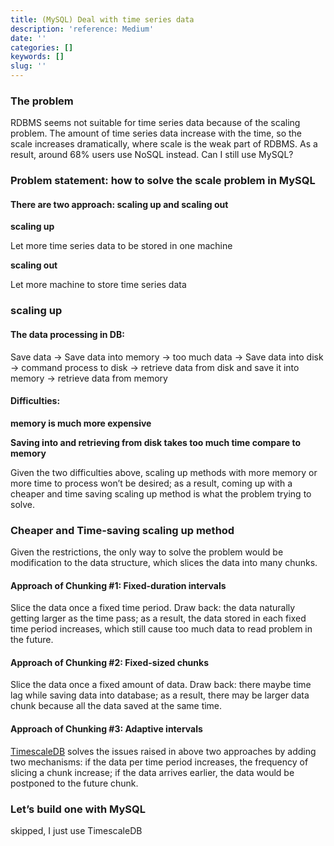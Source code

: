 ```yaml
---
title: (MySQL) Deal with time series data
description: 'reference: Medium'
date: ''
categories: []
keywords: []
slug: ''
---
```


### The problem

RDBMS seems not suitable for time series data because of the scaling problem. The amount of time series data increase with the time, so the scale increases dramatically, where scale is the weak part of RDBMS. As a result, around 68% users use NoSQL instead. Can I still use MySQL?

### Problem statement: how to solve the scale problem in MySQL

#### There are two approach: scaling up and scaling out

**scaling up**

Let more time series data to be stored in one machine

**scaling out**

Let more machine to store time series data

### scaling up

#### The data processing in DB:

Save data -> Save data into memory -> too much data -> Save data into disk -> command process to disk -> retrieve data from disk and save it into memory -> retrieve data from memory

#### Difficulties: 

**memory is much more expensive**

**Saving into and retrieving from disk takes too much time compare to memory**

Given the two difficulties above, scaling up methods with more memory or more time to process won’t be desired; as a result, coming up with a cheaper and time saving scaling up method is what the problem trying to solve.

### Cheaper and Time-saving scaling up method

Given the restrictions, the only way to solve the problem would be modification to the data structure, which slices the data into many chunks.

#### Approach of Chunking #1: Fixed-duration intervals

Slice the data once a fixed time period. Draw back: the data naturally getting larger as the time pass; as a result, the data stored in each fixed time period increases, which still cause too much data to read problem in the future.

#### Approach of Chunking #2: Fixed-sized chunks

Slice the data once a fixed amount of data. Draw back: there maybe time lag while saving data into database; as a result, there may be larger data chunk because all the data saved at the same time.

#### Approach of Chunking #3: Adaptive intervals

[TimescaleDB](https://www.timescale.com/) solves the issues raised in above two approaches by adding two mechanisms: if the data per time period increases, the frequency of slicing a chunk increase; if the data arrives earlier, the data would be postponed to the future chunk.

### Let’s build one with MySQL

skipped, I just use TimescaleDB